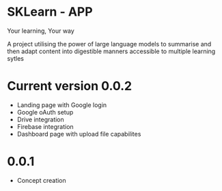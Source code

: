 # SKLearn - APP
Your learning, Your way

A project utilising the power of large language models to summarise and then adapt content into digestible manners accessible to multiple learning sytles

# Current version 0.0.2

- Landing page with Google login
- Google oAuth setup
- Drive integration
- Firebase integration
- Dashboard page with upload file capabilites

# 0.0.1

- Concept creation
